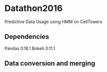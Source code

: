 # Datathon2016
Predictive Data Usage using HMM on CellTowers

## Dependencies
Pandas 0.18.1
Bokeh 0.11.1



## Data conversion and merging

